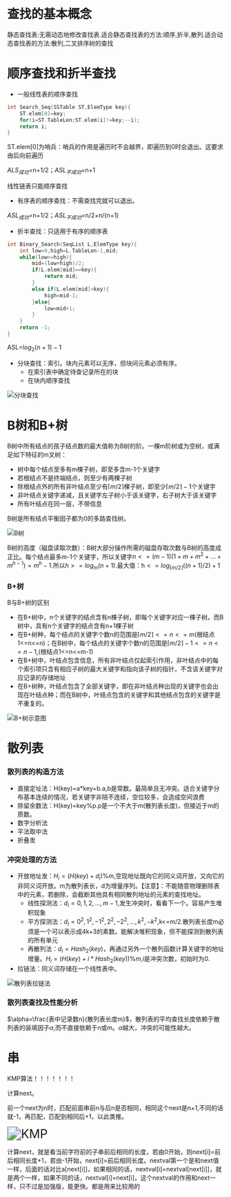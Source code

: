 # 查找的基本概念

静态查找表:无需动态地修改查找表.适合静态查找表的方法:顺序,折半,散列.适合动态查找表的方法:散列,二叉排序树的查找

# 顺序查找和折半查找

- 一般线性表的顺序查找

```C
int Search_Seq(SSTable ST,ElemType key){
    ST.elem[0]=key;
    for(i=ST.TableLen;ST.elem[i]!=key;--i);
    return i;
}
```

ST.elem[0]为哨兵：哨兵的作用是遍历时不会越界，即遍历到0时会退出。这要求由后向前遍历

$ALS_{成功}$=n+1/2；$ASL_{不成功}$=n+1

线性链表只能顺序查找

- 有序表的顺序查找：不需查找完就可以退出。

$ASL_{成功}$=n+1/2；$ASL_{不成功}$=n/2+n/(n+1)

- 折半查找：只适用于有序的顺序表

```C
int Binary_Search(SeqList L,ElemType key){
    int low=0,high=L.TableLen-1,mid;
    while(low<=high){
        mid=(low+high)/2;
        if(L.elem[mid]==key){
            return mid;
        }
        else if(L.elem[mid]>key){
            high=mid-1;
        }else{
            low=mid+1;
        }
    }
    return -1;
}
```

ASL=$log_2(n+1)-1$

- 分块查找：索引。块内元素可以无序，但块间元素必须有序。
  - 在索引表中确定待查记录所在的块
  - 在块内顺序查找

![分块查找](../ds_picture/6/分块查找.png)

# B树和B+树

B树中所有结点的孩子结点数的最大值称为B树的阶。一棵m阶树或为空树，或满足如下特征的m叉树：

- 树中每个结点至多有m棵子树，即至多含m-1个关键字
- 若根结点不是终端结点，则至少有两棵子树
- 除根结点外的所有非叶结点至少有$\lceil m/2\rceil$棵子树，即至少$\lceil m/2\rceil -1$个关键字
- 非叶结点关键字递减，且关键字左子树小于该关键字，右子树大于该关键字
- 所有叶结点在同一层，不带信息

B树是所有结点平衡因子都为0的多路查找树。

![B树](../ds_picture/6/B树.png)

B树的高度（磁盘读取次数）：B树大部分操作所需的磁盘存取次数与B树的高度成正比。每个结点最多m-1个关键字，所以关键字$n<=(m-1)(1+m+m^2+...+m^{h-1})=m^h-1$.所以$h>=log_m(n+1)$.最大值：h$<=log_{\lceil m/2 \rceil}((n+1)/2)+1$

### B+树

B与B+树的区别

- 在B+树中，n个关键字的结点含有n棵子树，即每个关键字对应一棵子树。而B树中，具有n个关键字的结点含有n+1棵子树
- 在B+树种，每个结点的关键字个数n的范围是$\lceil m/2\rceil <=n<= m$(根结点1<=n<=n)；在B树中，每个结点的关键字个数n的范围是$\lceil m/2 \rceil -1<=n<=n-1$,(根结点1<=n<=m-1)
- 在B+树中，叶结点包含信息，所有非叶结点仅起索引作用，非叶结点中的每个索引项只含有相应子树的最大关键字和指向该子树的指针，不含该关键字对应记录的存储地址
- 在B+树种，叶结点包含了全部关键字，即在非叶结点种出现的关键字也会出现在叶结点种；而在B树中，叶结点包含的关键字和其他结点包含的关键字是不重复的。

![B+树示意图](../ds_picture/6/B+树示意图.png)

# 散列表

### 散列表的构造方法

- 直接定址法：H(key)=a*key+b.a,b是常数。最简单且无冲突。适合关键字分布基本连续的情况，若关键字非陪不连续，空位较多，会造成空间浪费
- 除留余数法：H(key)=key%p.p是一个不大于m(散列表长度)，但接近于m的质数。
- 数字分析法
- 平法取中法
- 折叠发

### 冲突处理的方法

- 开放地址发：$H_i=(H(key)+d_i)\%m$,空现地址既向它的同义词开放，又向它的非同义词开放。m为散列表长，d为增量序列。【注意】：不能随意物理删除表中的元素，若删除，会截断其他具有相同散列地址的元素的查找地址。
  - 线性探测法：$d_i=0,1,2,...,m-1$,发生冲突时，看看下一个。容易产生堆积现象
  - 平方探测法：$d_i=0^2,1^2,-1^2,2^2,-2^2,...,k^2,-k^2$,k<=m/2.散列表长度m必须是一个可以表示成4k+3的素数。能解决堆积现象，但不能探测到散列表的所有单元
  - 再散列法：$d_i=Hash_2(key)$，再通过另外一个散列函数计算关键字的地址增量。$H_i=(H(key)+i*Hash_2(key))\%m$,i是冲突次数，初始时为0.
- 拉链法：同义词存储在一个线性表中。

![散列表拉链法](../ds_picture/6/散列表拉链发.png)

### 散列表查找及性能分析

$\alpha=\frac{表中记录数n}{散列表长度m}$，散列表的平均查找长度依赖于散列表的装填因子$\alpha$,而不直接依赖于n或m。$\alpha$越大，冲突的可能性越大。

# 串

KMP算法！！！！！！！

计算next。

前一个next为n时，匹配前面串前n与后n是否相同，相同这个next是n+1,不同的话就-1，再匹配，匹配到相同后+1，以此类推。

<img src="../ds_picture/6/kmp算法.png" alt="KMP" style="zoom:200%;" />

计算next，就是看当前字符前的子串前后相同的长度，若由0开始，则next[i]=前后相同长度+1，若由-1开始，next[i]=前后相同长度。nextval第一个是和next值一样，后面的话对比a[next[i]]，如果相同的话，nextval[i]=nextval[next[i]]，就是两个一样，如果不同的话，nextval[i]=next[i]，这个nextval的作用和next一样，只不过是加强版，能更快。都是用来比较用的